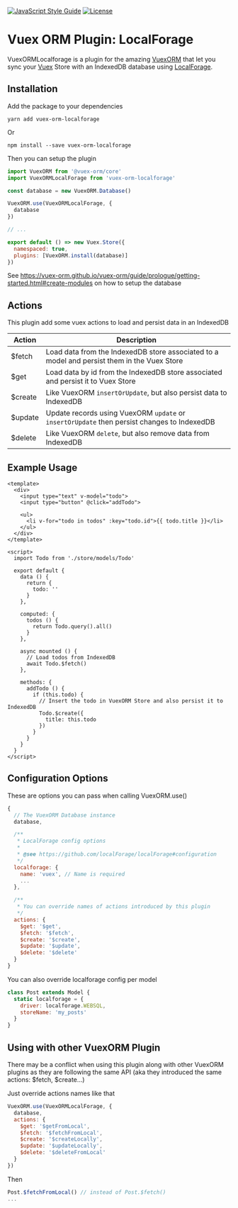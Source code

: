 [![JavaScript Style Guide](https://img.shields.io/badge/code_style-standard-brightgreen.svg)](https://standardjs.com)
[![License](https://img.shields.io/npm/l/vuex-orm-localforage.svg)](https://github.com/eldomagan/vuex-orm-localforage/blob/master/LICENSE.md)

# Vuex ORM Plugin: LocalForage

VuexORMLocalforage is a plugin for the amazing [VuexORM](https://github.com/vuex-orm/vuex-orm) that let you sync your [Vuex](https://github.com/vuejs/vuex) Store with an IndexedDB database using [LocalForage](https://github.com/localForage/localForage).

## Installation

Add the package to your dependencies

```shell
yarn add vuex-orm-localforage
```
Or

```shell
npm install --save vuex-orm-localforage
```

Then you can setup the plugin

``` js
import VuexORM from '@vuex-orm/core'
import VuexORMLocalForage from 'vuex-orm-localforage'

const database = new VuexORM.Database()

VuexORM.use(VuexORMLocalForage, {
  database
})

// ...

export default () => new Vuex.Store({
  namespaced: true,
  plugins: [VuexORM.install(database)]
})

```

See https://vuex-orm.github.io/vuex-orm/guide/prologue/getting-started.html#create-modules on how to setup the database

## Actions

This plugin add some vuex actions to load and persist data in an IndexedDB

| Action  | Description |
| ------- | ----------- |
| $fetch  | Load data from the IndexedDB store associated to a model and persist them in the Vuex Store |
| $get    | Load data by id from the IndexedDB store associated and persist it to Vuex Store |
| $create | Like VuexORM `insertOrUpdate`, but also persist data to IndexedDB |
| $update | Update records using VuexORM `update` or `insertOrUpdate` then persist changes to IndexedDB |
| $delete | Like VuexORM `delete`, but also remove data from IndexedDB |

## Example Usage

```vue
<template>
  <div>
    <input type="text" v-model="todo">
    <input type="button" @click="addTodo">

    <ul>
      <li v-for="todo in todos" :key="todo.id">{{ todo.title }}</li>
    </ul>
  </div>
</template>

<script>
  import Todo from './store/models/Todo'

  export default {
    data () {
      return {
        todo: ''
      }
    },

    computed: {
      todos () {
        return Todo.query().all()
      }
    },

    async mounted () {
      // Load todos from IndexedDB
      await Todo.$fetch()
    },

    methods: {
      addTodo () {
        if (this.todo) {
          // Insert the todo in VuexORM Store and also persist it to IndexedDB
          Todo.$create({
            title: this.todo
          })
        }
      }
    }
  }
</script>
```
## Configuration Options

These are options you can pass when calling VuexORM.use()

```js
{
  // The VuexORM Database instance
  database,

  /**
   * LocalForage config options
   *
   * @see https://github.com/localForage/localForage#configuration
   */
  localforage: {
    name: 'vuex', // Name is required
    ...
  },

  /**
   * You can override names of actions introduced by this plugin
   */
  actions: {
    $get: '$get',
    $fetch: '$fetch',
    $create: '$create',
    $update: '$update',
    $delete: '$delete'
  }
}
```

You can also override localforage config per model

```js
class Post extends Model {
  static localforage = {
    driver: localforage.WEBSQL,
    storeName: 'my_posts'
  }
}
```

## Using with other VuexORM Plugin

There may be a conflict when using this plugin along with other VuexORM plugins as they are following the same API (aka they introduced the same actions: $fetch, $create...)


Just override actions names like that

```js
VuexORM.use(VuexORMLocalForage, {
  database,
  actions: {
    $get: '$getFromLocal',
    $fetch: '$fetchFromLocal',
    $create: '$createLocally',
    $update: '$updateLocally',
    $delete: '$deleteFromLocal'
  }
})
```

Then

```js
Post.$fetchFromLocal() // instead of Post.$fetch()
...
```
